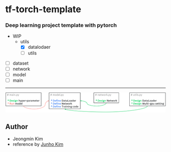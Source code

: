 # tf-torch-template
###  Deep learning project template with pytorch

+ WIP
  + utils
    - [X] datalodaer
    - [ ] utils
- [ ] dataset
-[ ] network
-[ ] model
-[ ] main

---
<div align="center">
  <img src="./assets/code_structure.png">
</div>


## Author

+ Jeongmin Kim
+ reference by [Junho Kim](http://bit.ly/jhkim_resume)
